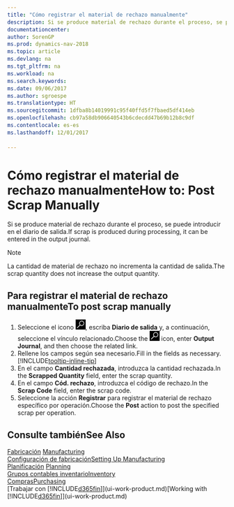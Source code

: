 ```yaml
---
title: "Cómo registrar el material de rechazo manualmente"
description: Si se produce material de rechazo durante el proceso, se puede introducir en el diario de salida. Observe que la cantidad de material de rechazo no incrementa la cantidad de salida.
documentationcenter: 
author: SorenGP
ms.prod: dynamics-nav-2018
ms.topic: article
ms.devlang: na
ms.tgt_pltfrm: na
ms.workload: na
ms.search.keywords: 
ms.date: 09/06/2017
ms.author: sgroespe
ms.translationtype: HT
ms.sourcegitcommit: 1dfba8b14019991c95f40ffd5f7fbaed5df414eb
ms.openlocfilehash: cb97a58db906640543b6cdecdd47b69b12b8c9df
ms.contentlocale: es-es
ms.lasthandoff: 12/01/2017

---
```

# <a name="how-to-post-scrap-manually"></a><span data-ttu-id="5827c-104">Cómo registrar el material de rechazo manualmente</span><span class="sxs-lookup"><span data-stu-id="5827c-104">How to: Post Scrap Manually</span></span>
<span data-ttu-id="5827c-105">Si se produce material de rechazo durante el proceso, se puede introducir en el diario de salida.</span><span class="sxs-lookup"><span data-stu-id="5827c-105">If scrap is produced during processing, it can be entered in the output journal.</span></span> 

> [!NOTE]
> <span data-ttu-id="5827c-106">La cantidad de material de rechazo no incrementa la cantidad de salida.</span><span class="sxs-lookup"><span data-stu-id="5827c-106">The scrap quantity does not increase the output quantity.</span></span>  

## <a name="to-post-scrap-manually"></a><span data-ttu-id="5827c-107">Para registrar el material de rechazo manualmente</span><span class="sxs-lookup"><span data-stu-id="5827c-107">To post scrap manually</span></span>  
1. <span data-ttu-id="5827c-108">Seleccione el icono ![Buscar página o informe](media/ui-search/search_small.png "icono Buscar página o informe"), escriba **Diario de salida** y, a continuación, seleccione el vínculo relacionado.</span><span class="sxs-lookup"><span data-stu-id="5827c-108">Choose the ![Search for Page or Report](media/ui-search/search_small.png "Search for Page or Report icon") icon, enter **Output Journal**, and then choose the related link.</span></span>  
2. <span data-ttu-id="5827c-109">Rellene los campos según sea necesario.</span><span class="sxs-lookup"><span data-stu-id="5827c-109">Fill in the fields as necessary.</span></span> [!INCLUDE[tooltip-inline-tip](includes/tooltip-inline-tip_md.md)]  
3. <span data-ttu-id="5827c-110">En el campo **Cantidad rechazada**, introduzca la cantidad rechazada.</span><span class="sxs-lookup"><span data-stu-id="5827c-110">In the **Scrapped Quantity** field, enter the scrap quantity.</span></span>  
4. <span data-ttu-id="5827c-111">En el campo **Cód. rechazo**, introduzca el código de rechazo.</span><span class="sxs-lookup"><span data-stu-id="5827c-111">In the **Scrap Code** field, enter the scrap code.</span></span>  
5. <span data-ttu-id="5827c-112">Seleccione la acción **Registrar** para registrar el material de rechazo específico por operación.</span><span class="sxs-lookup"><span data-stu-id="5827c-112">Choose the **Post** action to post the specified scrap per operation.</span></span>  

## <a name="see-also"></a><span data-ttu-id="5827c-113">Consulte también</span><span class="sxs-lookup"><span data-stu-id="5827c-113">See Also</span></span>  
<span data-ttu-id="5827c-114">[Fabricación](production-manage-manufacturing.md)  </span><span class="sxs-lookup"><span data-stu-id="5827c-114">[Manufacturing](production-manage-manufacturing.md)  </span></span>  
[<span data-ttu-id="5827c-115">Configuración de fabricación</span><span class="sxs-lookup"><span data-stu-id="5827c-115">Setting Up Manufacturing</span></span>](production-configure-production-processes.md)  
<span data-ttu-id="5827c-116">[Planificación](production-planning.md)    </span><span class="sxs-lookup"><span data-stu-id="5827c-116">[Planning](production-planning.md)    </span></span>  
[<span data-ttu-id="5827c-117">Grupos contables inventario</span><span class="sxs-lookup"><span data-stu-id="5827c-117">Inventory</span></span>](inventory-manage-inventory.md)  
[<span data-ttu-id="5827c-118">Compras</span><span class="sxs-lookup"><span data-stu-id="5827c-118">Purchasing</span></span>](purchasing-manage-purchasing.md)  
<span data-ttu-id="5827c-119">[Trabajar con [!INCLUDE[d365fin](includes/d365fin_md.md)]](ui-work-product.md)</span><span class="sxs-lookup"><span data-stu-id="5827c-119">[Working with [!INCLUDE[d365fin](includes/d365fin_md.md)]](ui-work-product.md)</span></span>

